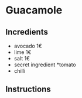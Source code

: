 # Guacamole 
## Incredients
* avocado 1€
* lime 1€
* salt 1€
* secret ingredient
*tomato
* chilli
## Instructions

